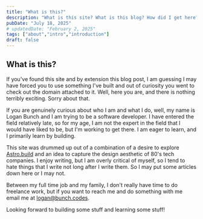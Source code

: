 ```yaml
---
title: "What is this?"
description: "What is this site? What is this blog? How did I get here?"
pubDate: "July 18, 2025"
# updatedDate: "February 2, 2025"
tags: ["about","intro","introduction"]
draft: false
---
```


## What is this?

If you've found this site and by extension this blog post, I am guessing I may have forced you to use something I've built and out of curiosity you went to check out the domain attached to it. Well, here you are, and there is nothing terribly exciting. Sorry about that.

If you are genuinely curious about who I am and what I do, well, my name is Logan Bunch and I am trying to be a software developer. I have entered the field relatively late, so for my age, I am not the expert in the field that I would have liked to be, but I'm working to get there. I am eager to learn, and I primarily learn by building.

This site was drummed up out of a combination of a desire to explore [Astro.build](https://astro.build) and an idea to capture the design aesthetic of 80's tech companies. I enjoy writing, but I am overly critical of myself, so I tend to hate things that I write not long after I write them. So I may put some articles down here or I may not.

Between my full time job and my family, I don't really have time to do freelance work, but if you want to reach me and do something with me email me at [logan@bunch.codes](mailto:logan@bunch.codes).

Looking forward to building some stuff and learning some stuff!
